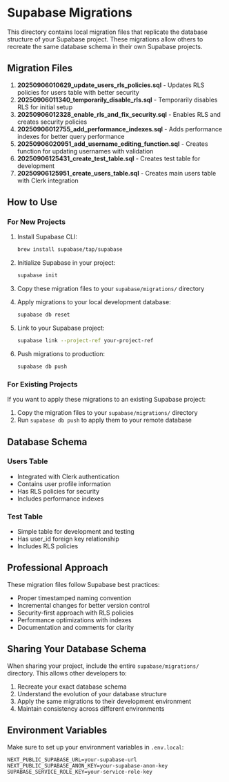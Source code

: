 # Supabase Migrations

This directory contains local migration files that replicate the database structure of your Supabase project. These migrations allow others to recreate the same database schema in their own Supabase projects.

## Migration Files

1. **20250906010629_update_users_rls_policies.sql** - Updates RLS policies for users table with better security
2. **20250906011340_temporarily_disable_rls.sql** - Temporarily disables RLS for initial setup
3. **20250906012328_enable_rls_and_fix_security.sql** - Enables RLS and creates security policies
4. **20250906012755_add_performance_indexes.sql** - Adds performance indexes for better query performance
5. **20250906020951_add_username_editing_function.sql** - Creates function for updating usernames with validation
6. **20250906125431_create_test_table.sql** - Creates test table for development
7. **20250906125951_create_users_table.sql** - Creates main users table with Clerk integration

## How to Use

### For New Projects

1. Install Supabase CLI:
   ```bash
   brew install supabase/tap/supabase
   ```

2. Initialize Supabase in your project:
   ```bash
   supabase init
   ```

3. Copy these migration files to your `supabase/migrations/` directory

4. Apply migrations to your local development database:
   ```bash
   supabase db reset
   ```

5. Link to your Supabase project:
   ```bash
   supabase link --project-ref your-project-ref
   ```

6. Push migrations to production:
   ```bash
   supabase db push
   ```

### For Existing Projects

If you want to apply these migrations to an existing Supabase project:

1. Copy the migration files to your `supabase/migrations/` directory
2. Run `supabase db push` to apply them to your remote database

## Database Schema

### Users Table
- Integrated with Clerk authentication
- Contains user profile information
- Has RLS policies for security
- Includes performance indexes

### Test Table
- Simple table for development and testing
- Has user_id foreign key relationship
- Includes RLS policies

## Professional Approach

These migration files follow Supabase best practices:
- Proper timestamped naming convention
- Incremental changes for better version control
- Security-first approach with RLS policies
- Performance optimizations with indexes
- Documentation and comments for clarity

## Sharing Your Database Schema

When sharing your project, include the entire `supabase/migrations/` directory. This allows other developers to:
1. Recreate your exact database schema
2. Understand the evolution of your database structure
3. Apply the same migrations to their development environment
4. Maintain consistency across different environments

## Environment Variables

Make sure to set up your environment variables in `.env.local`:
```
NEXT_PUBLIC_SUPABASE_URL=your-supabase-url
NEXT_PUBLIC_SUPABASE_ANON_KEY=your-supabase-anon-key
SUPABASE_SERVICE_ROLE_KEY=your-service-role-key
